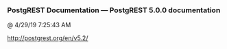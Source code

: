 ﻿

### PostgREST Documentation — PostgREST 5.0.0 documentation
@ 4/29/19 7:25:43 AM

http://postgrest.org/en/v5.2/

